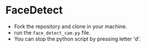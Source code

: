 # FaceDetect

- Fork the repository and clone in your machine.
- run the ```face_detect_cam.py``` file.
- You can stop the python script by pressing letter 'd'.
